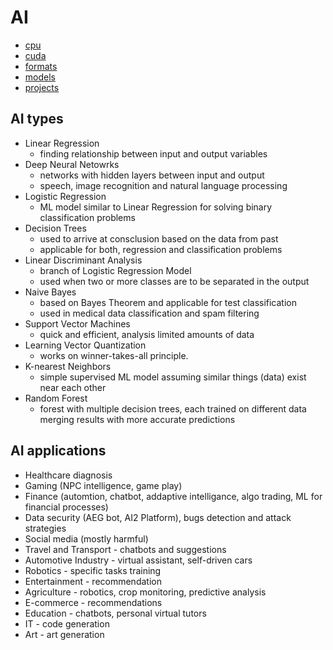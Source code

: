 # AI
* [cpu](cpu.md)
* [cuda](cuda.md)
* [formats](formats.md)
* [models](models.md)
* [projects](projects.md)


## AI types
* Linear Regression 
    * finding relationship between input and output variables
* Deep Neural Netowrks
    * networks with hidden layers between input and output
    * speech, image recognition and natural language processing
* Logistic Regression
    * ML model similar to Linear Regression for solving binary classification problems
* Decision Trees
    * used to arrive at consclusion based on the data from past
    * applicable for both, regression and classification problems
* Linear Discriminant Analysis
    * branch of Logistic Regression Model
    * used when two or more classes are to be separated in the output
* Naive Bayes
    * based on Bayes Theorem and applicable for test classification
    * used in medical data classification and spam filtering
* Support Vector Machines
    * quick and efficient, analysis limited amounts of data
* Learning Vector Quantization
    * works on winner-takes-all principle.
* K-nearest Neighbors
    * simple supervised ML model assuming similar things (data) exist near each other
* Random Forest
    * forest with multiple decision trees, each trained on different data merging results with more accurate predictions

## AI applications
* Healthcare diagnosis
* Gaming (NPC intelligence, game play)
* Finance (automtion, chatbot, addaptive intelligance, algo trading, ML for financial processes)
* Data security (AEG bot, AI2 Platform), bugs detection and attack strategies
* Social media (mostly harmful)
* Travel and Transport - chatbots and suggestions
* Automotive Industry - virtual assistant, self-driven cars
* Robotics - specific tasks training
* Entertainment - recommendation
* Agriculture - robotics, crop monitoring, predictive analysis
* E-commerce - recommendations
* Education - chatbots, personal virtual tutors 
* IT - code generation
* Art - art generation

